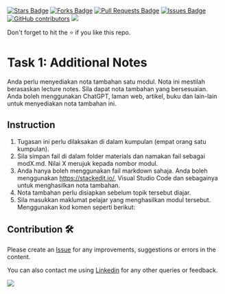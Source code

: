 <a href="https://github.com/drshahizan/software-engineering/stargazers"><img src="https://img.shields.io/github/stars/drshahizan/software-engineering" alt="Stars Badge"/></a>
<a href="https://github.com/drshahizan/software-engineering/network/members"><img src="https://img.shields.io/github/forks/drshahizan/software-engineering" alt="Forks Badge"/></a>
<a href="https://github.com/drshahizan/software-engineering/pulls"><img src="https://img.shields.io/github/issues-pr/drshahizan/software-engineering" alt="Pull Requests Badge"/></a>
<a href="https://github.com/drshahizan/software-engineering"><img src="https://img.shields.io/github/issues/drshahizan/software-engineering" alt="Issues Badge"/></a>
<a href="https://github.com/drshahizan/software-engineering/graphs/contributors"><img alt="GitHub contributors" src="https://img.shields.io/github/contributors/drshahizan/software-engineering?color=2b9348"></a>
![](https://visitor-badge.glitch.me/badge?page_id=drshahizan/software-engineering)

Don't forget to hit the :star: if you like this repo.

# Task 1: Additional Notes

Anda perlu menyediakan nota tambahan satu modul. Nota ini mestilah berasaskan lecture notes. Sila dapat nota tambahan yang bersesuaian. Anda boleh menggunakan ChatGPT, laman web, artikel, buku dan lain-lain untuk menyediakan nota tambahan ini.

## Instruction
1. Tugasan ini perlu dilaksakan di dalam kumpulan (empat orang satu kumpulan).
2. Sila simpan fail di dalam folder materials dan namakan fail sebagai modX.md. Nilai X merujuk kepada nombor modul.
3. Anda hanya boleh menggunakan fail markdown sahaja. Anda boleh menggunakan https://stackedit.io/, Visual Studio Code dan sebagainya untuk menghasilkan nota tambahan.
4. Nota tambahan perlu disiapkan sebelum topik tersebut diajar.
5. Sila masukkan maklumat pelajar yang menghasilkan modul tersebut. Menggunakan kod komen seperti berikut:

<!---
Module X: XX

Group XXX
1. Name, matrix no
2. Name, matrix no
3. Name, matrix no
4. Name, matrix no
-->


## Contribution 🛠️
Please create an [Issue](https://github.com/drshahizan/software-engineering/issues) for any improvements, suggestions or errors in the content.

You can also contact me using [Linkedin](https://www.linkedin.com/in/drshahizan/) for any other queries or feedback.

![](https://visitor-badge.glitch.me/badge?page_id=drshahizan)
